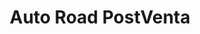 ---
title: "Auto Road PostVenta"
url: /san-fernando-del-valle-de-catamarca/auto-road-postventa/
shop: Autowerkstatt
---